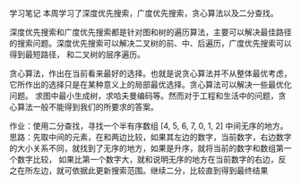 ﻿学习笔记
本周学习了深度优先搜索，广度优先搜索，贪心算法以及二分查找。

深度优先搜索和广度优先搜索都是针对图和树的遍历算法，主要可以解决最佳路径的搜索问题。深度优先搜索可以解决二叉树的前、中、后遍历，广度优先搜索可以得到最短路径，
和二叉树的层序遍历。

贪心算法，作出在当前看来最好的选择。也就是说贪心算法并不从整体最优考虑，它所作出的选择只是在某种意义上的局部最优选择。贪心算法可以解决一些最优化问题。
求图中最小生成树，求哈夫曼编码等。然而对于工程和生活中的问题，贪心算法一般不能得到我们的所要求的答案。

作业：使用二分查找，寻找一个半有序数组 [4, 5, 6, 7, 0, 1, 2] 中间无序的地方。
思路：先取中间的元素，在和两边比较，如果其左边的数字，当前数字，右边数字的大小关系不同，就找到了无序的地方，如果是升序，就将当前的数字和数组第一个数字比较，
如果比第一个数字大，就和说明无序的地方在当前数字的右边，反之在所左边，就可依据此更新搜索范围。继续二分，比较直到得到最终结果


